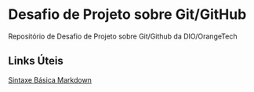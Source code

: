 # Desafio de Projeto  sobre Git/GitHub 
Repositório de Desafio de Projeto sobre Git/Github da DIO/OrangeTech


## Links Úteis
[Sintaxe Básica Markdown](https://www.markdownguide.org/basic-syntax/)
